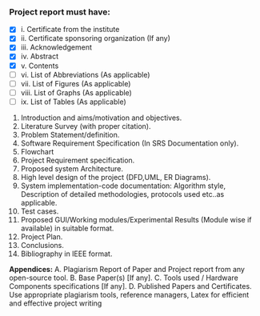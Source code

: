 ### Project report must have:
- [x] i. Certificate from the institute 
- [x] ii. Certificate sponsoring organization (If any)
- [x] iii. Acknowledgement
- [x] iv. Abstract
- [x] v. Contents 
- [ ] vi. List of Abbreviations (As applicable)
- [ ] vii. List of Figures (As applicable)
- [ ] viii. List of Graphs (As applicable)
- [ ] ix. List of Tables (As applicable)
1. Introduction and aims/motivation and objectives. 
2. Literature Survey (with proper citation).
3. Problem Statement/definition.
4. Software Requirement Specification (In SRS Documentation only).
5. Flowchart 
6. Project Requirement specification.
7. Proposed system Architecture.
8. High level design of the project (DFD,UML, ER Diagrams).
9. System implementation-code documentation: Algorithm style, Description of detailed methodologies, protocols used etc..as applicable. 
10. Test cases.
11. Proposed GUI/Working modules/Experimental Results (Module wise if available) in suitable 
format.
12. Project Plan.
13. Conclusions.
14. Bibliography in IEEE format.

**Appendices:**
A. Plagiarism Report of Paper and Project report from any open-source tool.
B. Base Paper(s) [If any].
C. Tools used / Hardware Components specifications [If any].
D. Published Papers and Certificates.
Use appropriate plagiarism tools, reference managers, Latex for efficient and effective project 
writing